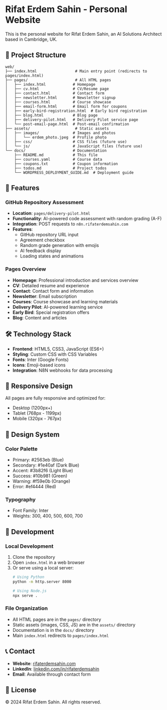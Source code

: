 # Rifat Erdem Sahin - Personal Website

This is the personal website for Rifat Erdem Sahin, an AI Solutions Architect based in Cambridge, UK.

## 📁 Project Structure

```
web/
├── index.html                 # Main entry point (redirects to pages/index.html)
├── pages/                     # All HTML pages
│   ├── index.html            # Homepage
│   ├── cv.html               # CV/Resume page
│   ├── contact.html          # Contact form
│   ├── newsletter.html       # Newsletter signup
│   ├── courses.html          # Course showcase
│   ├── email-form.html       # Email form for coupons
│   ├── early-bird-registration.html  # Early bird registration
│   ├── blog.html             # Blog page
│   ├── delivery-pilot.html   # Delivery Pilot service page
│   └── post-email-page.html  # Post-email confirmation
├── assets/                    # Static assets
│   ├── images/               # Images and photos
│   │   └── erdem_photo.jpeg  # Profile photo
│   ├── css/                  # CSS files (future use)
│   └── js/                   # JavaScript files (future use)
└── docs/                     # Documentation
    ├── README.md             # This file
    ├── courses.yaml          # Course data
    ├── coupons.txt           # Coupon information
    ├── todos.md              # Project todos
    └── WORDPRESS_DEPLOYMENT_GUIDE.md  # Deployment guide
```

## 🚀 Features

### GitHub Repository Assessment
- **Location**: `pages/delivery-pilot.html`
- **Functionality**: AI-powered code assessment with random grading (A-F)
- **Integration**: POST requests to `n8n.rifaterdemsahin.com`
- **Features**:
  - GitHub repository URL input
  - Agreement checkbox
  - Random grade generation with emojis
  - AI feedback display
  - Loading states and animations

### Pages Overview
- **Homepage**: Professional introduction and services overview
- **CV**: Detailed resume and experience
- **Contact**: Contact form and information
- **Newsletter**: Email subscription
- **Courses**: Course showcase and learning materials
- **Delivery Pilot**: AI-powered learning service
- **Early Bird**: Special registration offers
- **Blog**: Content and articles

## 🛠️ Technology Stack

- **Frontend**: HTML5, CSS3, JavaScript (ES6+)
- **Styling**: Custom CSS with CSS Variables
- **Fonts**: Inter (Google Fonts)
- **Icons**: Emoji-based icons
- **Integration**: N8N webhooks for data processing

## 📱 Responsive Design

All pages are fully responsive and optimized for:
- Desktop (1200px+)
- Tablet (768px - 1199px)
- Mobile (320px - 767px)

## 🎨 Design System

### Color Palette
- Primary: #2563eb (Blue)
- Secondary: #1e40af (Dark Blue)
- Accent: #3b82f6 (Light Blue)
- Success: #10b981 (Green)
- Warning: #f59e0b (Orange)
- Error: #ef4444 (Red)

### Typography
- Font Family: Inter
- Weights: 300, 400, 500, 600, 700

## 🔧 Development

### Local Development
1. Clone the repository
2. Open `index.html` in a web browser
3. Or serve using a local server:
   ```bash
   # Using Python
   python -m http.server 8000
   
   # Using Node.js
   npx serve .
   ```

### File Organization
- All HTML pages are in the `pages/` directory
- Static assets (images, CSS, JS) are in the `assets/` directory
- Documentation is in the `docs/` directory
- Main `index.html` redirects to `pages/index.html`

## 📞 Contact

- **Website**: [rifaterdemsahin.com](https://rifaterdemsahin.com)
- **LinkedIn**: [linkedin.com/in/rifaterdemsahin](https://linkedin.com/in/rifaterdemsahin)
- **Email**: Available through contact form

## 📄 License

© 2024 Rifat Erdem Sahin. All rights reserved.
